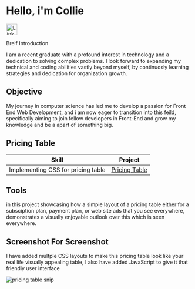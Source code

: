 # Hello, i'm Collie 


<a href="https://linkedin.com"> <img src="https://cdn-icons-png.flaticon.com/512/174/174857.png" alt="LinkedIn" style="width:30px;height:30px;">
</a>


Breif Introduction


I am a recent graduate with a profound interest in technology and a dedication to solving complex problems. I look forward to expanding my technical and coding abilities vastly beyond myself, by continuosly learning strategies and dedication for organization growth. 

## Objective

My journey in computer science has led me to develop a passion for Front End Web Development, and i am now eager to transition into this feild, specifically aiming to join fellow developers in Front-End and grow my knowledge and be a apart of something big.


## Pricing Table

| Skill                                 | Project
|---------------------------------------|----------------------------------------|
Implementing CSS for pricing table      | <a href="https://icodethis.com/modes/design-to-code/50/submissions/309652">Pricing Table</a>


## Tools 
in this project showcasing how a simple layout of a pricing table either for a subsciption plan, payment plan, or web site ads that you see everywhere, demonstrates a visually enjoyable outlook over this which is seen everywhere. 

## Screenshot For Screenshot 

I have added multple CSS layouts to make this pricing table look like your real life visually appealing table, I also have added JavaScript to give it that friendly user interface 

![pricing table snip](https://github.com/user-attachments/assets/f943f979-f43f-41a1-b023-be03cd266e6b)

